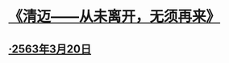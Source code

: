 # [《清迈——从未离开，无须再来》](https://github.com/raffello/raffello.github.io)

## [·2563年3月20日](https://github.com/raffello/raffello.github.io/blob/master/memoir-清迈回忆录%20⬅%202020年4月更新%20🔥/2563年3月20日.md)
